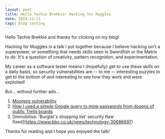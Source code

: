 ```yaml
---
layout: post
title: Hello Techie Brekkie! Hacking for Muggles
date: 2019-12-11
tags: blog testing
---
```


Hello Techie Brekkie and thanks for clicking on my blog!

Hacking for Muggles is a talk I put together because I believe hacking isn't a superpower, or something that needs skills seen in Swordfish or the Matrix to do. It's a question of creativity, pattern recognition, and experimentation.

My career as a software tester means I (hopefully) get to use these skills on a daily basis, so security vulnerabilities are -- to me -- interesting puzzles to get to the bottom of and interesting to see how they work and were exploited!

But... without further ado...

1. [Moonpig vulnerability](https://darkport.co.uk/blog/moonpig-vulnerability/)
2. [How I used a simple Google query to mine passwords from dozens of public Trello boards](https://www.freecodecamp.org/news/discovering-the-hidden-mine-of-credentials-and-sensitive-information-8e5ccfef2724/)
3. [Immobilise: 'Burglar's shopping list' security flaw fixed])https://www.bbc.co.uk/news/technology-30686697)

Thanks for reading and I hope you enjoyed the talk!
